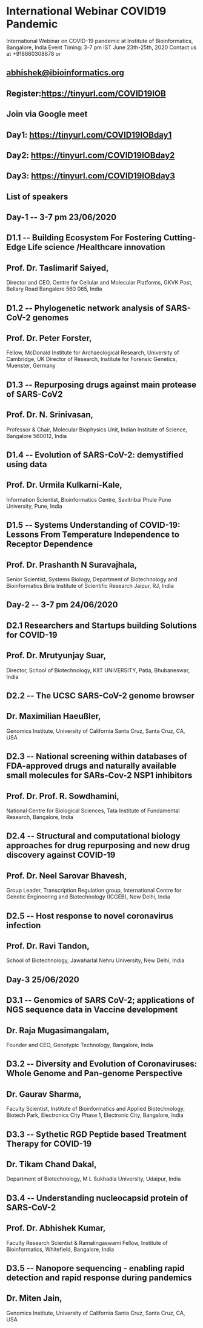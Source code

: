 # International Webinar COVID19 Pandemic 

International Webinar on COVID-19 pandemic at Institute of Bioinformatics, Bangalore, India
Event Timing: 3-7 pm IST June 23th-25th, 2020
Contact us at +918660308678 or 

abhishek@ibioinformatics.org
----

Register:https://tinyurl.com/COVID19IOB
---------
Join via Google meet
--------
Day1: https://tinyurl.com/COVID19IOBday1
-------
Day2: https://tinyurl.com/COVID19IOBday2
-------
Day3: https://tinyurl.com/COVID19IOBday3
-------




List of speakers
-----

Day-1	  -- 3-7 pm 23/06/2020
-----
D1.1		-- Building Ecosystem For Fostering Cutting-Edge Life science /Healthcare innovation
-----
Prof. Dr. Taslimarif Saiyed, 
-----
Director and CEO, Centre for Cellular and Molecular Platforms, GKVK Post, Bellary Road Bangalore 560 065, India

D1.2	-- Phylogenetic network analysis of SARS-CoV-2 genomes
-----
Prof. Dr. Peter Forster, 
-----
Fellow, McDonald Institute for Archaeological Research, University of Cambridge, UK Director of Research, Institute for Forensic Genetics, Muenster, Germany

D1.3	-- Repurposing drugs against main protease of SARS-CoV2
-----
Prof. Dr. N. Srinivasan, 
-----
Professor & Chair, Molecular Biophysics Unit, Indian Institute of Science, Bangalore 560012, India


D1.4	-- Evolution of SARS-CoV-2: demystified using data
-----
Prof. Dr. Urmila Kulkarni-Kale, 
-----
Information Scientist, Bioinformatics Centre, Savitribai Phule Pune University, Pune, India

D1.5	-- Systems Understanding of COVID-19: Lessons From Temperature Independence to Receptor Dependence 
-----
Prof. Dr. Prashanth N Suravajhala, 
-----
Senior Scientist, Systems Biology, Department of Biotechnology and Bioinformatics Birla Institute of Scientific Research Jaipur, RJ, India

Day-2	-- 3-7 pm 24/06/2020
-----
D2.1	Researchers and Startups building Solutions for COVID-19
-----
Prof. Dr. Mrutyunjay Suar, 
-----
Director, School of Biotechnology, KIIT UNIVERSITY, Patia, Bhubaneswar, India

D2.2	 -- The UCSC SARS-CoV-2 genome browser 
-----
Dr. Maximilian Haeußler, 
-----
Genomics Institute, University of California Santa Cruz, Santa Cruz, CA, USA

D2.3	-- National screening within databases of FDA-approved drugs and naturally available small molecules for SARs-Cov-2 NSP1 inhibitors
-----

Prof. Dr. Prof. R. Sowdhamini, 
-----

National Centre for Biological Sciences, 
Tata Institute of Fundamental Research, Bangalore, India 

D2.4	-- Structural and computational biology approaches for drug repurposing and new drug discovery against COVID-19
-----
Prof. Dr. Neel Sarovar Bhavesh,
-----
Group Leader, Transcription Regulation group, International Centre for Genetic Engineering and Biotechnology (ICGEB), New Delhi, India

D2.5	-- Host response to novel coronavirus infection
-----
Prof. Dr. Ravi Tandon, 
-----
School of Biotechnology, Jawaharlal Nehru University, New Delhi, India

Day-3	25/06/2020
-----

D3.1	-- Genomics of SARS CoV-2; applications of NGS sequence data in Vaccine development
-----

Dr. Raja Mugasimangalam,
-----
Founder and CEO, Genotypic Technology, Bangalore, India

D3.2	-- Diversity and Evolution of Coronaviruses: Whole Genome and Pan-genome Perspective
-----

Dr. Gaurav Sharma, 
-----
Faculty Scientist, Institute of Bioinformatics and Applied Biotechnology, 
Biotech Park, Electronics City Phase 1, Electronic City, Bangalore, India  

D3.3	-- Sythetic RGD Peptide based Treatment Therapy for COVID-19
-----
Dr. Tikam Chand Dakal, 
-----
Department of Biotechnology, M L Sukhadia University, Udaipur, India



D3.4	-- Understanding nucleocapsid protein of SARS-CoV-2
-----
Prof. Dr. Abhishek Kumar, 
-----
Faculty Research Scientist & Ramalingaswami Fellow, Institute of Bioinformatics, Whitefield, Bangalore, India


D3.5	-- Nanopore sequencing - enabling rapid detection and rapid response during pandemics
-----

Dr. Miten Jain, 
-----
Genomics Institute, University of California Santa Cruz, Santa Cruz, CA,  USA
